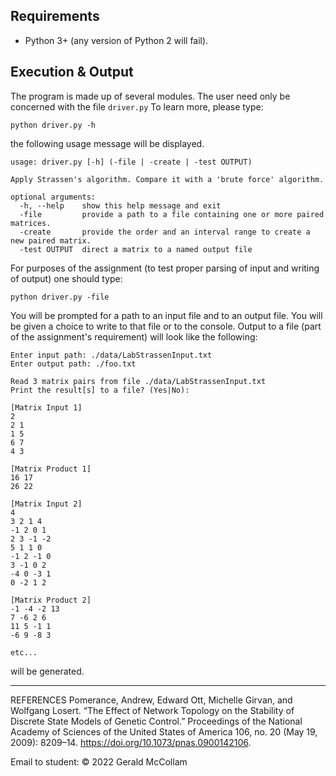 
## Requirements

  * Python 3+ (any version of Python 2 will fail).

## Execution & Output

The program is made up of several modules. The user need only be concerned with the file `driver.py` To learn more, please type: 

```
python driver.py -h
```

the following usage message will be displayed.

```
usage: driver.py [-h] (-file | -create | -test OUTPUT)

Apply Strassen's algorithm. Compare it with a 'brute force' algorithm.

optional arguments:
  -h, --help    show this help message and exit
  -file         provide a path to a file containing one or more paired matrices.
  -create       provide the order and an interval range to create a new paired matrix.
  -test OUTPUT  direct a matrix to a named output file
```

For purposes of the assignment (to test proper parsing of input and writing of output) one should type:

```
python driver.py -file
```

You will be prompted for a path to an input file and to an output file. You will be given a choice to write to that file or to the console. Output to a file (part of the assignment's requirement) will look like the following:

```
Enter input path: ./data/LabStrassenInput.txt
Enter output path: ./foo.txt

Read 3 matrix pairs from file ./data/LabStrassenInput.txt
Print the result[s] to a file? (Yes|No):

[Matrix Input 1]
2
2 1
1 5
6 7
4 3

[Matrix Product 1]
16 17
26 22

[Matrix Input 2]
4
3 2 1 4
-1 2 0 1
2 3 -1 -2
5 1 1 0
-1 2 -1 0
3 -1 0 2
-4 0 -3 1
0 -2 1 2

[Matrix Product 2]
-1 -4 -2 13
7 -6 2 6
11 5 -1 1
-6 9 -8 3

etc...
```

will be generated.

---

REFERENCES
Pomerance, Andrew, Edward Ott, Michelle Girvan, and Wolfgang Losert. “The Effect of Network Topology on the Stability of Discrete State Models of Genetic Control.” Proceedings of the National Academy of Sciences of the United States of America 106, no. 20 (May 19, 2009): 8209–14. https://doi.org/10.1073/pnas.0900142106.


 Email to student: 
© 2022 Gerald McCollam